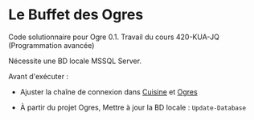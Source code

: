# Le Buffet des Ogres
Code solutionnaire pour Ogre 0.1. Travail du cours 420-KUA-JQ (Programmation avancée)

Nécessite une BD locale MSSQL Server.

Avant d'exécuter : 

* Ajuster la chaîne de connexion dans [Cuisine](https://github.com/reblapointe/LeBuffetDesOgresSolution01/blob/main/Cuisine/ModelesScaffoldes/BuffetBDContext.cs) et [Ogres](https://github.com/reblapointe/LeBuffetDesOgresSolution01/blob/main/LeBuffetDesOgresSolution01/Modeles/BuffetBDContext.cs)

* À partir du projet Ogres, Mettre à jour la BD locale : `Update-Database`
